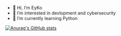 - 👋 Hi, I’m EyKo
- 👀 I’m interested in devlopment and cybersecurity
- 🌱 I’m currently learning Python


[![Anurag's GitHub stats](https://github-readme-stats.vercel.app/api?username=eyko-dev)](https://github.com/anuraghazra/github-readme-stats)
